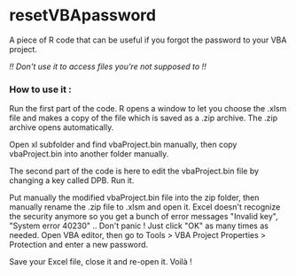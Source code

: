 # resetVBApassword
A piece of R code that can be useful if you forgot the password to your VBA project.

*!! Don't use it to access files you're not supposed to !!*


### How to use it :

Run the first part of the code. R opens a window to let you choose the .xlsm file and makes a copy of the file which is saved as a .zip archive.
The .zip archive opens automatically. 

Open xl subfolder and find vbaProject.bin manually, then copy vbaProject.bin into another folder manually.

The second part of the code is here to edit the vbaProject.bin file by changing a key called DPB. Run it.

Put manually the modified vbaProject.bin file into the zip folder, then manually rename the .zip file to .xlsm and open it. Excel doesn't recognize the security anymore so you get a bunch of error messages "Invalid key", "System error 40230" .. Don't panic ! Just click "OK" as many times as needed.
Open VBA editor, then go to Tools > VBA Project Properties > Protection and enter a new password.

Save your Excel file, close it and re-open it. Voilà !
